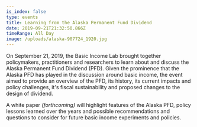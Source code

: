 ```yaml
---
is_index: false
type: events
title: Learning from the Alaska Permanent Fund Dividend
date: 2019-09-21T21:32:50.866Z
timeRange: All Day
image: /uploads/alaska-907724_1920.jpg
---
```

On September 21, 2019, the Basic Income Lab brought together policymakers, practitioners and researchers to learn about and discuss the Alaska Permanent Fund Dividend (PFD). Given the prominence that the Alaska PFD has played in the discussion around basic income, the event aimed to provide an overview of the PFD, its history, its current impacts and policy challenges, it's fiscal sustainability and proposed changes to the design of dividend.

A white paper _(forthcoming)_ will highlight features of the Alaska PFD, policy lessons learned over the years and possible recommendations and questions to consider for future basic income experiments and policies.
